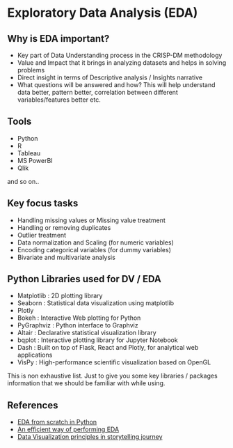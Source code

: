# Exploratory Data Analysis (EDA)

## Why is EDA important?
- Key part of Data Understanding process in the CRISP-DM methodology
- Value and Impact that it brings in analyzing datasets and helps in solving problems
- Direct insight in terms of Descriptive analysis / Insights narrative
- What questions will be answered and how? This will help understand data better, pattern better, correlation between different variables/features better etc.

## Tools
- Python
- R
- Tableau
- MS PowerBI
- Qlik

and so on..

## Key focus tasks
- Handling missing values or Missing value treatment
- Handling or removing duplicates
- Outlier treatment
- Data normalization and Scaling (for numeric variables)
- Encoding categorical variables (for dummy variables)
- Bivariate and multivariate analysis

## Python Libraries used for DV / EDA
- Matplotlib : 2D plotting library
- Seaborn : Statistical data visualization using matplotlib
- Plotly
- Bokeh : Interactive Web plotting for Python
- PyGraphviz : Python interface to Graphviz
- Altair : Declarative statistical visualization library
- bqplot : Interactive plotting library for Jupyter Notebook
- Dash : Built on top of Flask, React and Plotly, for analytical web applications
- VisPy : High-performance scientific visualization based on OpenGL

This is non exhaustive list. Just to give you some key libraries / packages information that we should be familiar with while using.

## References
- [EDA from scratch in Python](https://www.analyticsvidhya.com/blog/2020/08/exploratory-data-analysiseda-from-scratch-in-python/)
- [An efficient way of performing EDA](https://www.analyticsvidhya.com/blog/2020/11/an-efficient-way-of-performing-eda-hypothesis-generation/)
- [Data Visualization principles in storytelling journey](https://medium.com/@mishra.kamal/essence-and-principles-of-data-visualization-in-storytelling-journey-b58bb9e1f3c4)
